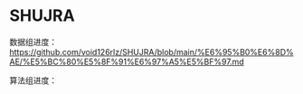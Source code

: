 # SHUJRA

数据组进度：https://github.com/void126rlz/SHUJRA/blob/main/%E6%95%B0%E6%8D%AE/%E5%BC%80%E5%8F%91%E6%97%A5%E5%BF%97.md

算法组进度：
